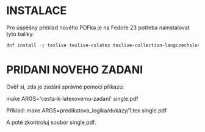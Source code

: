 # INSTALACE
Pro úspěšný překlad nového PDFka je na Fedoře 23 potřeba nainstalovat tyto balíky:

```bash
dnf install -y texlive texlive-cslatex texlive-collection-langczechslovak xfig
```

PRIDANI NOVEHO ZADANI
=====================

Ověř si, zda je zadání správné pomocí příkazu:

make ARGS='cesta-k-latexovemu-zadani' single.pdf

Příklad:
make ARGS=predikatova_logika/dukazy/1.tex single.pdf

A poté zkontroluj soubor single.pdf.
